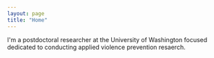 ```yaml
---
layout: page
title: "Home"
---
```


I'm a postdoctoral researcher at the University of Washington focused dedicated to conducting applied violence prevention resaerch.
